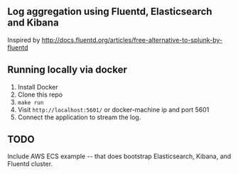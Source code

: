 ## Log aggregation using Fluentd, Elasticsearch and Kibana

Inspired by http://docs.fluentd.org/articles/free-alternative-to-splunk-by-fluentd

## Running locally via docker

1. Install Docker
2. Clone this repo
2. `make run`
3. Visit `http://localhost:5601/` or docker-machine ip and port 5601
4. Connect the application to stream the log.


## TODO

Include AWS ECS example -- that does bootstrap Elasticsearch, Kibana, and Fluentd cluster. 